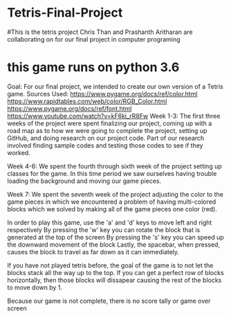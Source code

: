 # Tetris-Final-Project
#This is the tetris project Chris Than and Prashanth Aritharan are collaborating on for our final project in computer programing
# this game runs on python 3.6

Goal:
For our final project, we intended to create our own version of a Tetris game.
Sources Used:
https://www.pygame.org/docs/ref/color.html 
https://www.rapidtables.com/web/color/RGB_Color.html 
https://www.pygame.org/docs/ref/font.html
https://www.youtube.com/watch?v=kF6ki_rR8Fw
Week 1-3: The first three weeks of the project were spent finalizing our project, coming up with a road map as to how we were going to complete the project, setting up GitHub, and doing research on our project code. Part of our research involved finding sample codes and testing those codes to see if they worked. 

Week 4-6: We spent the fourth through sixth week of the project setting up classes for the game. In this time period we saw ourselves having trouble loading the background and moving our game pieces.  

Week 7: We spent the seventh week of the project adjusting the color to the game pieces in which we encountered a problem of having multi-colored blocks which we solved by making all of the game pieces one color (red). 

In order to play this game, use the 'a' and 'd' keys to move left and right respectively
By pressing the 'w' key you can rotate the block that is generated at the top of the screen
By pressing the 's' key you can speed up the downward movement of the block
Lastly, the spacebar, when pressed, causes the block to travel as far down as it can immediately.

If you have not played tetris before, the goal of the game is to not let the blocks stack all the way up to the top.
If you can get a perfect row of blocks horizontally, then those blocks will dissapear causing the rest of the blocks to move down by 1.

Because our game is not complete, there is no score tally or game over screen
